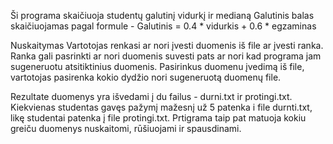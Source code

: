 Ši programa skaičiuoja studentų galutinį vidurkį ir medianą Galutinis balas skaičiuojamas pagal formule - Galutinis = 0.4 * vidurkis + 0.6 * egzaminas 

Nuskaitymas
Vartotojas renkasi ar nori įvesti duomenis iš file ar įvesti ranka. Ranka gali pasrinkti ar nori duomenis suvesti pats ar nori kad programa jam sugeneruotu atsitiktinius duomenis. Pasirinkus duomenu įvedimą iš file, vartotojas pasirenka kokio dydžio nori sugeneruotą duomenų file. 

Rezultate duomenys yra išvedami į du failus - durni.txt ir protingi.txt. Kiekvienas studentas gavęs pažymį mažesnį už 5 patenka i file durnti.txt, likę studentai patenka į file protingi.txt. Prtigrama taip pat matuoja kokiu greiču duomenys nuskaitomi, rūšiuojami ir spausdinami.


